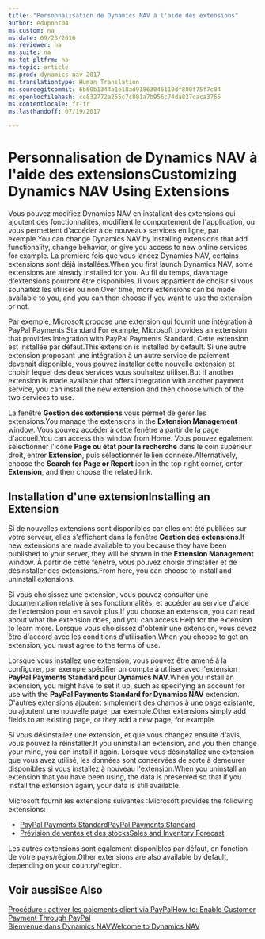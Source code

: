 ```yaml
---
title: "Personnalisation de Dynamics NAV à l'aide des extensions"
author: edupont04
ms.custom: na
ms.date: 09/23/2016
ms.reviewer: na
ms.suite: na
ms.tgt_pltfrm: na
ms.topic: article
ms.prod: dynamics-nav-2017
ms.translationtype: Human Translation
ms.sourcegitcommit: 6b60b1344a1e18ad91863046110df880f75f7c04
ms.openlocfilehash: cc832772a255c7c801a7b956c74da827caca3765
ms.contentlocale: fr-fr
ms.lasthandoff: 07/19/2017

---
```


# <a name="customizing-dynamics-nav-using-extensions"></a><span data-ttu-id="c74f6-102">Personnalisation de Dynamics NAV à l'aide des extensions</span><span class="sxs-lookup"><span data-stu-id="c74f6-102">Customizing Dynamics NAV Using Extensions</span></span>
<span data-ttu-id="c74f6-103">Vous pouvez modifiez Dynamics NAV en installant des extensions qui ajoutent des fonctionnalités, modifient le comportement de l'application, ou vous permettent d'accéder à de nouveaux services en ligne, par exemple.</span><span class="sxs-lookup"><span data-stu-id="c74f6-103">You can change Dynamics NAV by installing extensions that add functionality, change behavior, or give you access to new online services, for example.</span></span>
<span data-ttu-id="c74f6-104">La première fois que vous lancez Dynamics NAV, certains extensions sont déjà installées.</span><span class="sxs-lookup"><span data-stu-id="c74f6-104">When you first launch Dynamics NAV, some extensions are already installed for you.</span></span> <span data-ttu-id="c74f6-105">Au fil du temps, davantage d'extensions pourront être disponibles. Il vous appartient de choisir si vous souhaitez les utiliser ou non.</span><span class="sxs-lookup"><span data-stu-id="c74f6-105">Over time, more extensions can be made available to you, and you can then choose if you want to use the extension or not.</span></span>

<span data-ttu-id="c74f6-106">Par exemple, Microsoft propose une extension qui fournit une intégration à PayPal Payments Standard.</span><span class="sxs-lookup"><span data-stu-id="c74f6-106">For example, Microsoft provides an extension that provides integration with PayPal Payments Standard.</span></span> <span data-ttu-id="c74f6-107">Cette extension est installée par défaut.</span><span class="sxs-lookup"><span data-stu-id="c74f6-107">This extension is installed by default.</span></span>
<span data-ttu-id="c74f6-108">Si une autre extension proposant une intégration à un autre service de paiement devenait disponible, vous pouvez installer cette nouvelle extension et choisir lequel des deux services vous souhaitez utiliser.</span><span class="sxs-lookup"><span data-stu-id="c74f6-108">But if another extension is made available that offers integration with another payment service, you can install the new extension and then choose which of the two services to use.</span></span>  

<span data-ttu-id="c74f6-109">La fenêtre **Gestion des extensions** vous permet de gérer les extensions.</span><span class="sxs-lookup"><span data-stu-id="c74f6-109">You manage the extensions in the **Extension Management** window.</span></span> <span data-ttu-id="c74f6-110">Vous pouvez accéder à cette fenêtre à partir de la page d'accueil.</span><span class="sxs-lookup"><span data-stu-id="c74f6-110">You can access this window from Home.</span></span> <span data-ttu-id="c74f6-111">Vous pouvez également sélectionner l'icône **Page ou état pour la recherche** dans le coin supérieur droit, entrer **Extension**, puis sélectionner le lien connexe.</span><span class="sxs-lookup"><span data-stu-id="c74f6-111">Alternatively, choose the **Search for Page or Report** icon in the top right corner, enter **Extension**, and then choose the related link.</span></span>   

## <a name="installing-an-extension"></a><span data-ttu-id="c74f6-112">Installation d'une extension</span><span class="sxs-lookup"><span data-stu-id="c74f6-112">Installing an Extension</span></span>
<span data-ttu-id="c74f6-113">Si de nouvelles extensions sont disponibles car elles ont été publiées sur votre serveur, elles s'affichent dans la fenêtre **Gestion des extensions**.</span><span class="sxs-lookup"><span data-stu-id="c74f6-113">If new extensions are made available to you because they have been published to your server, they will be shown in the **Extension Management** window.</span></span> <span data-ttu-id="c74f6-114">À partir de cette fenêtre, vous pouvez choisir d'installer et de désinstaller des extensions.</span><span class="sxs-lookup"><span data-stu-id="c74f6-114">From here, you can choose to install and uninstall extensions.</span></span>  

<span data-ttu-id="c74f6-115">Si vous choisissez une extension, vous pouvez consulter une documentation relative à ses fonctionnalités, et accéder au service d'aide de l'extension pour en savoir plus.</span><span class="sxs-lookup"><span data-stu-id="c74f6-115">If you choose an extension, you can read about what the extension does, and you can access Help for the extension to learn more.</span></span> <span data-ttu-id="c74f6-116">Lorsque vous choisissez d'obtenir une extension, vous devez être d'accord avec les conditions d'utilisation.</span><span class="sxs-lookup"><span data-stu-id="c74f6-116">When you choose to get an extension, you must agree to the terms of use.</span></span>  

<span data-ttu-id="c74f6-117">Lorsque vous installez une extension, vous pouvez être amené à la configurer, par exemple spécifier un compte à utiliser avec l'extension **PayPal Payments Standard pour Dynamics NAV**.</span><span class="sxs-lookup"><span data-stu-id="c74f6-117">When you install an extension, you might have to set it up, such as specifying an account for use with the **PayPal Payments Standard for Dynamics NAV** extension.</span></span>
<span data-ttu-id="c74f6-118">D'autres extensions ajoutent simplement des champs à une page existante, ou ajoutent une nouvelle page, par exemple.</span><span class="sxs-lookup"><span data-stu-id="c74f6-118">Other extensions simply add fields to an existing page, or they add a new page, for example.</span></span>   

<span data-ttu-id="c74f6-119">Si vous désinstallez une extension, et que vous changez ensuite d'avis, vous pouvez la réinstaller.</span><span class="sxs-lookup"><span data-stu-id="c74f6-119">If you uninstall an extension, and you then change your mind, you can install it again.</span></span> <span data-ttu-id="c74f6-120">Lorsque vous désinstallez une extension que vous avez utilisé, les données sont conservées de sorte à demeurer disponibles si vous installez à nouveau l'extension.</span><span class="sxs-lookup"><span data-stu-id="c74f6-120">When you uninstall an extension that you have been using, the data is preserved so that if you install the extension again, your data is still available.</span></span>  

<span data-ttu-id="c74f6-121">Microsoft fournit les extensions suivantes :</span><span class="sxs-lookup"><span data-stu-id="c74f6-121">Microsoft provides the following extensions:</span></span>  
- [<span data-ttu-id="c74f6-122">PayPal Payments Standard</span><span class="sxs-lookup"><span data-stu-id="c74f6-122">PayPal Payments Standard</span></span>](ui-extensions-paypal-payments-standard.md)  
- [<span data-ttu-id="c74f6-123">Prévision de ventes et des stocks</span><span class="sxs-lookup"><span data-stu-id="c74f6-123">Sales and Inventory Forecast</span></span>](ui-extensions-sales-forecast.md)  

<span data-ttu-id="c74f6-124">Les autres extensions sont également disponibles par défaut, en fonction de votre pays/région.</span><span class="sxs-lookup"><span data-stu-id="c74f6-124">Other extensions are also available by default, depending on your country/region.</span></span>

## <a name="see-also"></a><span data-ttu-id="c74f6-125">Voir aussi</span><span class="sxs-lookup"><span data-stu-id="c74f6-125">See Also</span></span>  
[<span data-ttu-id="c74f6-126">Procédure : activer les paiements client via PayPal</span><span class="sxs-lookup"><span data-stu-id="c74f6-126">How to: Enable Customer Payment Through PayPal</span></span>](sales-how-enable-customer-payments-paypal.md)  
[<span data-ttu-id="c74f6-127">Bienvenue dans Dynamics NAV</span><span class="sxs-lookup"><span data-stu-id="c74f6-127">Welcome to Dynamics NAV</span></span>](across-get-started.md)  

